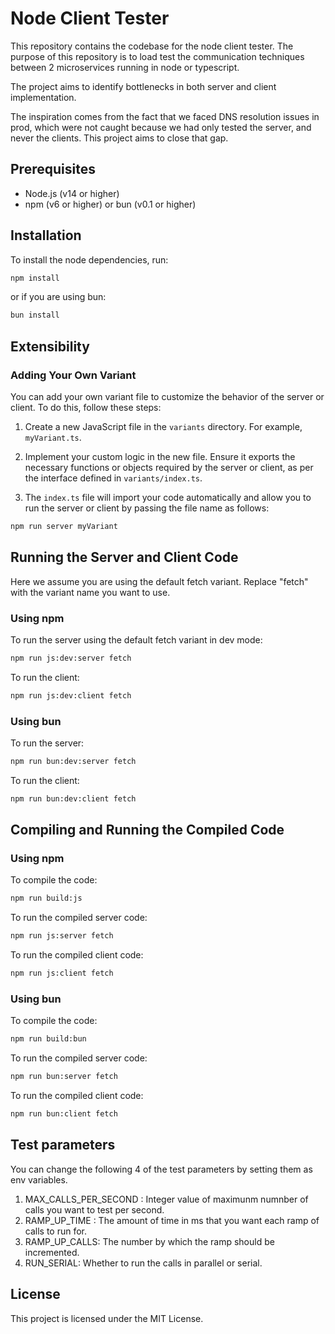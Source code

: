 # Node Client Tester

This repository contains the codebase for the node client tester.
The purpose of this repository is to load test the communication techniques between 2 microservices running in node or typescript.

The project aims to identify bottlenecks in both server and client implementation.

The inspiration comes from the fact that we faced DNS resolution issues in prod, which were not caught because we had only tested the server, and never the clients. This project aims to close that gap.

## Prerequisites

- Node.js (v14 or higher)
- npm (v6 or higher) or bun (v0.1 or higher)

## Installation

To install the node dependencies, run:

```bash
npm install
```

or if you are using bun:

```bash
bun install
```

## Extensibility
### Adding Your Own Variant

You can add your own variant file to customize the behavior of the server or client. To do this, follow these steps:

1. Create a new JavaScript file in the `variants` directory. For example, `myVariant.ts`.

2. Implement your custom logic in the new file. Ensure it exports the necessary functions or objects required by the server or client, as per the interface defined in `variants/index.ts`.

3. The `index.ts` file will import your code automatically and allow you to run the server or client by passing the file name as follows:
```bash
npm run server myVariant
```

## Running the Server and Client Code
Here we assume you are using the default fetch variant.
Replace "fetch" with the variant name you want to use.

### Using npm

To run the server using the default fetch variant in dev mode:

```bash
npm run js:dev:server fetch
```

To run the client:

```bash
npm run js:dev:client fetch
```

### Using bun

To run the server:

```bash
npm run bun:dev:server fetch
```

To run the client:

```bash
npm run bun:dev:client fetch
```

## Compiling and Running the Compiled Code

### Using npm

To compile the code:

```bash
npm run build:js
```

To run the compiled server code:

```bash
npm run js:server fetch
```

To run the compiled client code:

```bash
npm run js:client fetch
```

### Using bun

To compile the code:

```bash
npm run build:bun
```

To run the compiled server code:

```bash
npm run bun:server fetch
```

To run the compiled client code:

```bash
npm run bun:client fetch
```

## Test parameters
You can change the following 4 of the test parameters by setting them as env variables.

1. MAX_CALLS_PER_SECOND : Integer value of maximunm numnber of calls you want to test per second.
2. RAMP_UP_TIME : The amount of time in ms that you want each ramp of calls to run for.
3. RAMP_UP_CALLS: The number by which the ramp should be incremented.
4. RUN_SERIAL: Whether to run the calls in parallel or serial.

## License

This project is licensed under the MIT License.